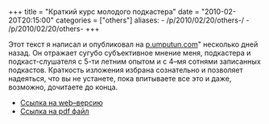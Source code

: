 +++
title = "Краткий курс молодого подкастера"
date = "2010-02-20T20:15:00"
categories = ["others"]
aliases:
    - /p/2010/02/20/others-/
    - /p/2010/02/20/others-
+++


Этот текст я написал и опубликовал на [p.umputun.com](http://p.umputun.com/11863349)" несколько дней назад. Он отражает сугубо субъективное мнение меня, подкастера и подкаст-слушателя с 5-ти летним опытом и с 4–мя сотнями записанных подкастов. Краткость изложения избрана сознательно и позволяет надеяться, что вы не устанете, пока впитываете все это и даже, возможно, дочитаете до конца.

- [Ссылка на web–версию](http://tinyurl.com/yjy99dh)
- [Ссылка на pdf файл](http://tinyurl.com/ykr5hr4)